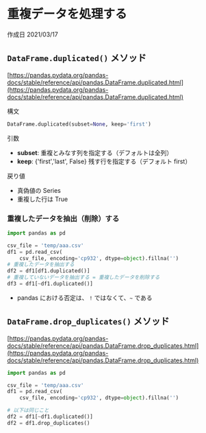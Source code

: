 # 重複データを処理する

作成日 2021/03/17

## `DataFrame.duplicated()` メソッド

[https://pandas.pydata.org/pandas-docs/stable/reference/api/pandas.DataFrame.duplicated.html](https://pandas.pydata.org/pandas-docs/stable/reference/api/pandas.DataFrame.duplicated.html)

構文

```python
DataFrame.duplicated(subset=None, keep='first')
```

引数

- **subset**: 重複とみなす列を指定する（デフォルトは全列）
- **keep**: {'first','last', False} 残す行を指定する（デフォルト first）

戻り値

- 真偽値の Series
- 重複した行は True

### 重複したデータを抽出（削除）する

```python
import pandas as pd

csv_file = 'temp/aaa.csv'
df1 = pd.read_csv(
    csv_file, encoding='cp932', dtype=object).fillna('')
# 重複したデータを抽出する
df2 = df1[df1.duplicated()]
# 重複していないデータを抽出する = 重複したデータを削除する
df3 = df1[~df1.duplicated()]
```

- pandas における否定は、 `!` ではなくて、`~` である

## `DataFrame.drop_duplicates()` メソッド

[https://pandas.pydata.org/pandas-docs/stable/reference/api/pandas.DataFrame.drop_duplicates.html](https://pandas.pydata.org/pandas-docs/stable/reference/api/pandas.DataFrame.drop_duplicates.html)

```python
import pandas as pd

csv_file = 'temp/aaa.csv'
df1 = pd.read_csv(
    csv_file, encoding='cp932', dtype=object).fillna('')

# 以下は同じこと
df2 = df1[~df1.duplicated()]
df2 = df1.drop_duplicates()
```
